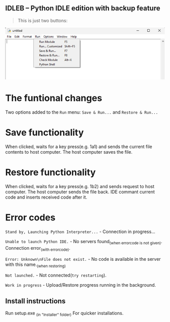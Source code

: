 ## **IDLEB** – Python IDLE edition with backup feature

> This is just two buttons:

[![Preview of IDLEB][preview_image]][preview_image_url]


# The funtional changes
Two options added to the `Run` menu:
`Save & Run...` and `Restore & Run...`

# Save functionality
When clicked, waits for a key press(e.g. 1a1) and sends the current file contents to host computer.
The host computer saves the file.

# Restore functionality
When clicked, waits for a key press(e.g. 1b2) and sends request to host computer.
The host computer sends the file back.
IDE commant current code and inserts received code after it.

# Error codes
`Stand by, Launching Python Interpreter...` - Connection in progress...

`Unable to launch Python IDE.` - No servers found<sub>(when errorcode is not given)</sub>.
Connection error<sub>(with errorcode)</sub>.

`Error: Unknown\nFile does not exist.` - No code is available in the server with this name.<sub>(when restoring)</sub>

`Not launched.` - Not connected(`try restarting`).

`Work in progress` - Upload/Restore progress running in the background.

## Install instructions
Run setup.exe <sub>(in "Installer" folder)</sub>
For quicker installations.

[//]: # (LINKS)
[preview_image]: https://github.com/KOSMOSTARuzb/idlelib/blob/main/screenshots/menubar.png "Preview of IDLEB"
[preview_image_url]: https://github.com/KOSMOSTARuzb/idlelib/blob/main/screenshots/menubar.png
